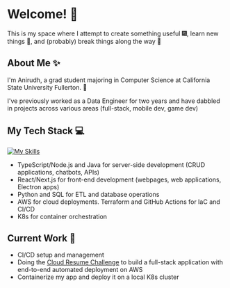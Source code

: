 # Welcome! 👋
This is my space where I attempt to create something useful 🎆, learn new things 🤔, and (probably) break things along the way 🔨

## About Me ✨
I'm Anirudh, a grad student majoring in Computer Science at California State University Fullerton. 📖

I've previously worked as a Data Engineer for two years and have dabbled in projects across various areas (full-stack, mobile dev, game dev)

## My Tech Stack 💻
[![My Skills](https://skillicons.dev/icons?i=java,nodejs,js,ts,py,aws,docker,terraform)](https://skillicons.dev)

- TypeScript/Node.js and Java for server-side development (CRUD applications, chatbots, APIs)
- React/Next.js for front-end development (webpages, web applications, Electron apps)
- Python and SQL for ETL and database operations
- AWS for cloud deployments. Terraform and GitHub Actions for IaC and CI/CD
- K8s for container orchestration

## Current Work 🌱
- CI/CD setup and management
- Doing the [Cloud Resume Challenge](https://cloudresumechallenge.dev/docs/the-challenge/aws/) to build a full-stack application with end-to-end automated deployment on AWS
- Containerize my app and deploy it on a local K8s cluster
<!--
**anirudh-r5/anirudh-r5** is a ✨ _special_ ✨ repository because its `README.md` (this file) appears on your GitHub profile.

Here are some ideas to get you started:

- 🔭 I’m currently working on ...
- 🌱 I’m currently learning ...
- 👯 I’m looking to collaborate on ...
- 🤔 I’m looking for help with ...
- 💬 Ask me about ...
- 📫 How to reach me: ...
- 😄 Pronouns: ...
- ⚡ Fun fact: ...
-->
